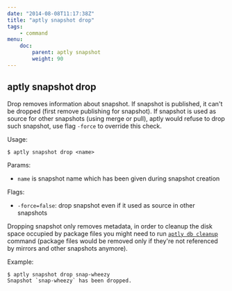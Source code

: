 ```yaml
---
date: "2014-08-08T11:17:38Z"
title: "aptly snapshot drop"
tags:
    - command
menu:
    doc:
        parent: aptly snapshot
        weight: 90
---
```


aptly snapshot drop
-------------------

Drop removes information about snapshot. If snapshot is published, it
can't be dropped (first remove publishing for snapshot). If snapshot is
used as source for other snapshots (using merge or pull), aptly would
refuse to drop such snapshot, use flag `-force` to override this check.

Usage:

    $ aptly snapshot drop <name>

Params:

-   `name` is snapshot name which has been given during snapshot
    creation

Flags:

-   `-force=false`: drop snapshot even if it used as source in other
    snapshots

Dropping snapshot only removes metadata, in order to cleanup the disk
space occupied by package files you might need to run
[`aptly db cleanup`](/doc/aptly/db/cleanup/) command (package files would be
removed only if they're not referenced by mirrors and other snapshots
anymore).

Example:

    $ aptly snapshot drop snap-wheezy
    Snapshot `snap-wheezy` has been dropped.
